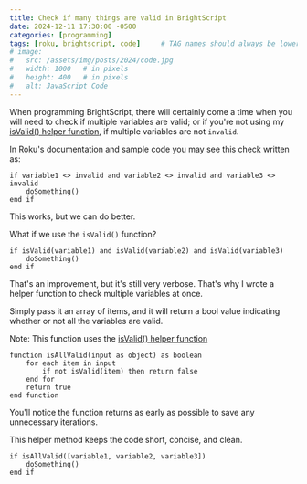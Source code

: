 ```yaml
---
title: Check if many things are valid in BrightScript 
date: 2024-12-11 17:30:00 -0500
categories: [programming]
tags: [roku, brightscript, code]     # TAG names should always be lowercase
# image:
#   src: /assets/img/posts/2024/code.jpg
#   width: 1000   # in pixels
#   height: 400   # in pixels
#   alt: JavaScript Code
---
```


When programming BrightScript, there will certainly come a time when you will need to check if multiple variables
are valid; or if you're not using my [isValid() helper function](https://1hitsong.github.io/posts/brightscript-check-if-valid/), if multiple variables are not `invalid`.

In Roku's documentation and sample code you may see this check written as:

```brightscript
if variable1 <> invalid and variable2 <> invalid and variable3 <> invalid
    doSomething()
end if
```

This works, but we can do better.

What if we use the `isValid()` function?

```brightscript
if isValid(variable1) and isValid(variable2) and isValid(variable3)
    doSomething()
end if
```

That's an improvement, but it's still very verbose. That's why I wrote a helper function to check multiple variables at once.

Simply pass it an array of items, and it will return a bool value indicating whether or not all the variables are valid.

Note: This function uses the [isValid() helper function](https://1hitsong.github.io/posts/brightscript-check-if-valid/)

```brightscript
function isAllValid(input as object) as boolean
    for each item in input
        if not isValid(item) then return false
    end for
    return true
end function
```

You'll notice the function returns as early as possible to save any unnecessary  iterations.

This helper method keeps the code short, concise, and clean.

```brightscript
if isAllValid([variable1, variable2, variable3])
    doSomething()
end if
```
